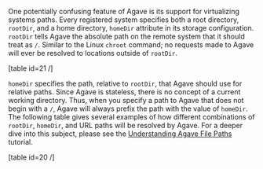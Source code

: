 One potentially confusing feature of Agave is its support for virtualizing systems paths. Every registered system specifies both a root directory, `rootDir`, and a home directory, `homeDir` attribute in its storage configuration. `rootDir` tells Agave the absolute path on the remote system that it should treat as `/`. Similar to the Linux `chroot` command; no requests made to Agave will ever be resolved to locations outside of `rootDir`.

[table id=21 /]

`homeDir` specifies the path, relative to `rootDir`, that Agave should use for relative paths. Since Agave is stateless, there is no concept of a current working directory. Thus, when you specify a path to Agave that does not begin with a `/`, Agave will always prefix the path with the value of `homeDir`. The following table gives several examples of how different combinations of `rootDir`, `homeDir`, and URL paths will be resolved by Agave. For a deeper dive into this subject, please see the <a href="http://agaveapi.co/documentation/tutorials/data-management-tutorial/understanding-agave-file-paths/" title="Understanding Agave File Paths">Understanding Agave File Paths</a> tutorial.

[table id=20 /]